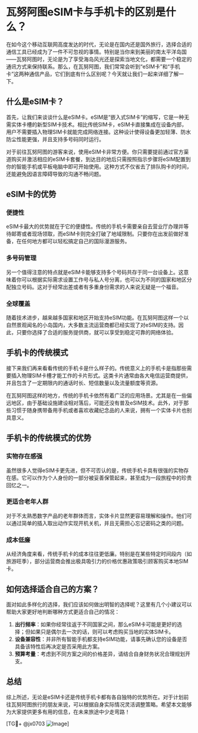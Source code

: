 # 瓦努阿图eSIM卡与手机卡的区别是什么？

在如今这个移动互联网高度发达的时代，无论是在国内还是国外旅行，选择合适的通信工具已经成为了一件不可忽视的事情。特别是当你来到美丽的南太平洋岛国——瓦努阿图时，无论是为了享受海岛风光还是探索当地文化，都需要一个稳定的通讯方式来保持联系。那么，在瓦努阿图，我们常常会听到“eSIM卡”和“手机卡”这两种通信产品，它们到底有什么区别呢？今天就让我们一起来详细了解一下。

## 什么是eSIM卡？

首先，让我们来谈谈什么是eSIM卡。eSIM是“嵌入式SIM卡”的缩写，它是一种无需实体卡槽的新型SIM卡技术。相比传统SIM卡，eSIM卡直接集成在设备内部，用户不需要插入物理SIM卡就能完成网络连接。这种设计使得设备更加轻薄、防水防尘性能更强，并且支持多号码同时运行。

对于前往瓦努阿图的游客来说，使用eSIM卡非常方便。你只需要提前通过官方渠道购买并激活相应的eSIM卡套餐，到达目的地后只需按照指示步骤将eSIM配置到你的智能手机或平板电脑中即可开始使用。这种方式不仅省去了排队购卡的时间，还能避免因语言障碍导致的沟通不畅问题。

## eSIM卡的优势

### 便捷性
eSIM卡最大的优势就在于它的便捷性。传统的手机卡需要亲自去营业厅办理并等待邮寄或者现场领取，而eSIM卡则完全打破了地域限制。只要你在出发前做好准备，在任何地方都可以轻松搞定自己的国际漫游服务。

### 多号码管理
另一个值得注意的特点就是eSIM卡能够支持多个号码共存于同一台设备上。这意味着你可以根据实际需求设置工作号与私人号分离，也可以为不同的国家和地区分配独立号码。这对于经常出差或者有多重身份需求的人来说无疑是一个福音。

### 全球覆盖
随着技术进步，越来越多国家和地区开始支持eSIM功能。在瓦努阿图这样一个以自然景观闻名的小岛国内，大多数主流运营商都已经实现了对eSIM的支持。因此，只要你选择了合适的服务提供商，就可以享受到稳定可靠的网络体验。

## 手机卡的传统模式

接下来我们再来看看传统的手机卡是什么样子的。传统意义上的手机卡是指那些需要插入物理SIM卡槽才能工作的卡片形式。这类卡片通常由各大电信运营商提供，并且包含了一定期限内的通话时长、短信数量以及流量额度等资源。

在瓦努阿图这样的地方，传统的手机卡依然有着广泛的应用场景。尤其是在一些偏远地区，由于基础设施建设相对落后，可能还没有普及eSIM技术。此外，对于那些习惯于随身携带备用手机或者喜欢收藏纪念品的人来说，拥有一个实体卡片也别具意义。

## 手机卡的传统模式的优势

### 实物存在感强
虽然很多人觉得eSIM卡更先进，但不可否认的是，传统手机卡具有很强的实物存在感。它可以作为个人身份的一部分被妥善保管起来，甚至成为一段旅程中的珍贵回忆之一。

### 更适合老年人群
对于不太熟悉数字产品的老年群体而言，实体卡片显然更容易理解和操作。他们可以通过简单的插入取出动作实现开机关机，并且无需担心忘记密码之类的问题。

### 成本低廉
从经济角度来看，传统手机卡的成本往往更低廉。特别是在某些特定时间段内（如旅游旺季），部分运营商会推出极具吸引力的价格优惠政策吸引顾客购买本地SIM卡。

## 如何选择适合自己的方案？

面对如此多样化的选择，我们应该如何做出明智的选择呢？这里有几个小建议可以帮助大家更好地判断哪种方式更适合自己的情况：

1. **出行频率**：如果你经常往返于不同国家之间，那么eSIM卡可能是更好的选择；但如果只是偶尔去一次的话，则可以考虑购买当地的实体SIM卡。
2. **设备兼容性**：并非所有智能手机都支持eSIM功能，请事先确认您的设备是否具备该特性后再决定是否采用此方案。
3. **预算考量**：考虑到不同方案之间的价格差异，请结合自身财务状况合理规划开支。

## 总结

综上所述，无论是eSIM卡还是传统手机卡都有各自独特的优势所在。对于计划前往瓦努阿图旅行的朋友来说，可以根据自身实际情况灵活调整策略。希望本文能够为大家提供更多有用的信息，在未来旅途中少走弯路！

[TG💪+ @jx0703 ![Image](https://github.com/user-attachments/assets/dbca1d08-cadb-493c-b0ec-ad6f7a83f270)]